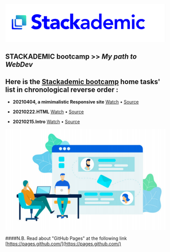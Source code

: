 <p align="center">
  <a href="https://stackademic.com/">
    <img src="Stackademic-Banner-01-rasterized.png" alt="Teaching the next generation of coders - for free">
  </a>
</p>

## STACKADEMIC bootcamp >> *My path to WebDev*


## Here is the [Stackademic bootcamp](https://stackademic.com/) home tasks' list in chronological reverse order :

- **20210404, a mimimalistic Responsive site** [Watch](https://grinature.github.io/STACKAdemic-bootcamp/20210404.ResponsiveSITE) • [Source](https://github.com/grinature/STACKAdemic-bootcamp/tree/main/20210404.ResponsiveSITE)

- **20210222.HTML** [Watch](https://grinature.github.io/STACKAdemic-bootcamp/20210222.HTML) • [Source](https://github.com/grinature/STACKAdemic-bootcamp/tree/main/20210222.HTML)

- **20210215.Intro** [Watch](https://grinature.github.io/STACKAdemic-bootcamp/20210215.Intro) • [Source](https://github.com/grinature/STACKAdemic-bootcamp/tree/main/20210215.Intro)

![Stackademic figure](Stackademic-Figures-01.png)

####N.B. Read about "GitHub Pages" at the following link [https://pages.github.com/](https://pages.github.com/)